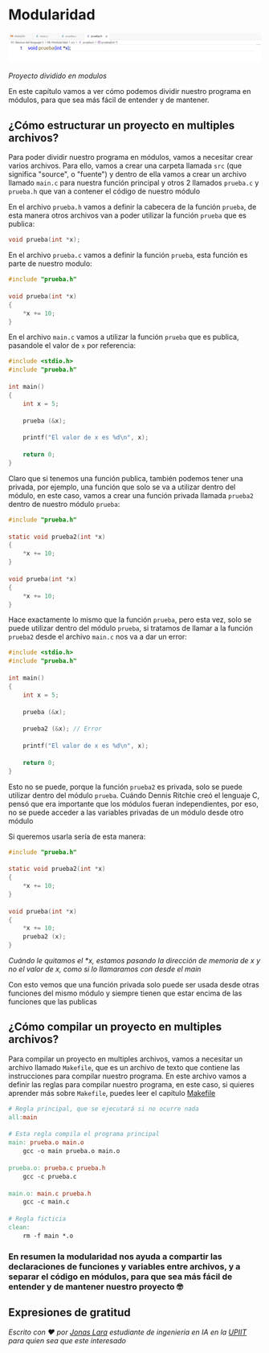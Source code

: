 # Modularidad

![](/00.-Sources/Images/Mod.png)

_Proyecto dividido en modulos_

En este capítulo vamos a ver cómo podemos dividir nuestro programa en módulos, para que sea más fácil de entender y de mantener.

## ¿Cómo estructurar un proyecto en multiples archivos?

Para poder dividir nuestro programa en módulos, vamos a necesitar crear varios archivos. Para ello, vamos a crear una carpeta llamada `src` (que significa "source", o "fuente") y dentro de ella vamos a crear un archivo llamado `main.c` para nuestra función principal y otros 2 llamados `prueba.c` y `prueba.h` que van a contener el código de nuestro módulo

En el archivo `prueba.h` vamos a definir la cabecera de la función `prueba`, de esta manera otros archivos van a poder utilizar la función `prueba` que es publica:

```c
void prueba(int *x);
```

En el archivo `prueba.c` vamos a definir la función `prueba`, esta función es parte de nuestro modulo:

```c
#include "prueba.h"

void prueba(int *x)
{
    *x += 10;
}
```

En el archivo `main.c` vamos a utilizar la función `prueba` que es publica, pasandole el valor de `x` por referencia:

```c
#include <stdio.h>
#include "prueba.h"

int main()
{
    int x = 5;

    prueba (&x);

    printf("El valor de x es %d\n", x);

    return 0;
}
```

Claro que si tenemos una función publica, también podemos tener una privada, por ejemplo, una función que solo se va a utilizar dentro del módulo, en este caso, vamos a crear una función privada llamada `prueba2` dentro de nuestro módulo `prueba`:

```c
#include "prueba.h"

static void prueba2(int *x)
{
    *x += 10;
}

void prueba(int *x)
{
    *x += 10;
}
```

Hace exactamente lo mismo que la función `prueba`, pero esta vez, solo se puede utilizar dentro del módulo `prueba`, si tratamos de llamar a la función `prueba2` desde el archivo `main.c` nos va a dar un error:

```c
#include <stdio.h>
#include "prueba.h"

int main()
{
    int x = 5;

    prueba (&x);

    prueba2 (&x); // Error

    printf("El valor de x es %d\n", x);

    return 0;
}
```

Esto no se puede, porque la función `prueba2` es privada, solo se puede utilizar dentro del módulo `prueba`. Cuándo Dennis Ritchie creó el lenguaje C, pensó que era importante que los módulos fueran independientes, por eso, no se puede acceder a las variables privadas de un módulo desde otro módulo

Si queremos usarla sería de esta manera:

```c
#include "prueba.h"

static void prueba2(int *x)
{
    *x += 10;
}

void prueba(int *x)
{
    *x += 10;
    prueba2 (x); 
}
```

_Cuándo le quitamos el *x, estamos pasando la dirección de memoria de x y no el valor de x, como si lo llamaramos con desde el main_

Con esto vemos que una función privada solo puede ser usada desde otras funciones del mismo módulo y siempre tienen que estar encima de las funciones que las publicas

## ¿Cómo compilar un proyecto en multiples archivos?

Para compilar un proyecto en multiples archivos, vamos a necesitar un archivo llamado `Makefile`, que es un archivo de texto que contiene las instrucciones para compilar nuestro programa. En este archivo vamos a definir las reglas para compilar nuestro programa, en este caso, si quieres aprender más sobre `Makefile`, puedes leer el capítulo [Makefile](https://github.com/Jonas-Lara/IPN-CS/tree/master/07.-Make)

```makefile
# Regla principal, que se ejecutará si no ocurre nada
all:main

# Esta regla compila el programa principal
main: prueba.o main.o 
	gcc -o main prueba.o main.o 

prueba.o: prueba.c prueba.h
	gcc -c prueba.c

main.o: main.c prueba.h
	gcc -c main.c

# Regla ficticia
clean:
	rm -f main *.o
```

### En resumen la modularidad nos ayuda a compartir las declaraciones de funciones y variables entre archivos, y a separar el código en módulos, para que sea más fácil de entender y de mantener nuestro proyecto  🤓

## Expresiones de gratitud

_Escrito con ❤️ por [Jonas Lara](https://medium.com/@jonas_lara) estudiante de ingeniería en IA en la [UPIIT](https://www.upiit.ipn.mx/) para quien sea que este interesado_









